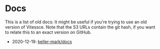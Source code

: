 # Docs

This is a list of old docs: It might be useful if you're trying to use an old version of Vitessce.
Note that the S3 URLs contain the git hash, if you want to relate this to an exact version on GitHub.

- 2020-12-19: [keller-mark/docs](https://s3.amazonaws.com/vitessce-data/docs/2020-12-19/02cafc7/index.html)

